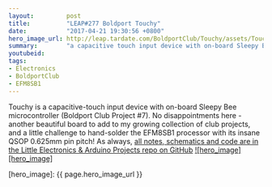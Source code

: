 ```yaml
---
layout:         post
title:          "LEAP#277 Boldport Touchy"
date:           "2017-04-21 19:30:56 +0800"
hero_image_url: http://leap.tardate.com/BoldportClub/Touchy/assets/Touchy_build.jpg
summary:        "a capacitive touch input device with on-board Sleepy Bee microcontroller (Boldport Club Project #7)"
youtubeid:
tags:
- Electronics
- BoldportClub
- EFM8SB1
---
```


Touchy is a capacitive-touch input device with on-board Sleepy Bee microcontroller (Boldport Club Project #7).
No disappointments here - another beautiful board to add to my growing collection of club projects,
and a little challenge to hand-solder the EFM8SB1 processor with its insane QSOP 0.625mm pin pitch!
As always, [all notes, schematics and code are in the Little Electronics & Arduino Projects repo on GitHub][project]
[![hero_image][hero_image]][project]

[leap]: http://leap.tardate.com
[project]: https://github.com/tardate/LittleArduinoProjects/tree/master/BoldportClub/Touchy
[hero_image]: {{ page.hero_image_url }}
